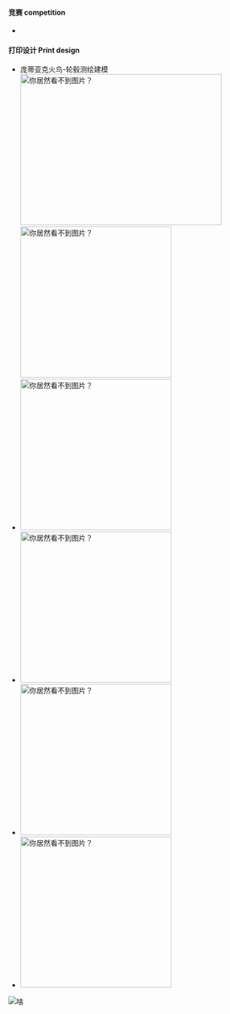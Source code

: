 
#### 竞赛 competition

- 

#### 打印设计 Print design

- 庞蒂亚克火鸟-轮毂测绘建模\
<img src="https://i0.hdslb.com/bfs/openplatform/b72a0c2cfdd8f27d620373ac5b900b77460ee88b.jpg" alt="你居然看不到图片？" width="400" height="300"><img src="https://i0.hdslb.com/bfs/openplatform/4af511e22e44aa5374de62f60d16c1f63b3ceb40.jpg@1e_1c.webp" alt="你居然看不到图片？" width="300" height="300">
- <img src="data" alt="你居然看不到图片？" width="300" height="300">
- <img src="data" alt="你居然看不到图片？" width="300" height="300">
- <img src="data" alt="你居然看不到图片？" width="300" height="300">
- <img src="data" alt="你居然看不到图片？" width="300" height="300">

![啥](https://i0.hdslb.com/bfs/openplatform/b72a0c2cfdd8f27d620373ac5b900b77460ee88b.jpg@1e_1c.webp)